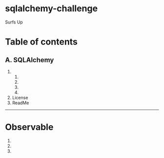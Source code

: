 # sqlalchemy-challenge
Surfs Up

# Table of contents

## A. SQLAlchemy

1. 
    1. 
    2. 
    3. 
    4. 
2. License
3. ReadMe

-----------

# Observable 

1. 
2. 
3. 
